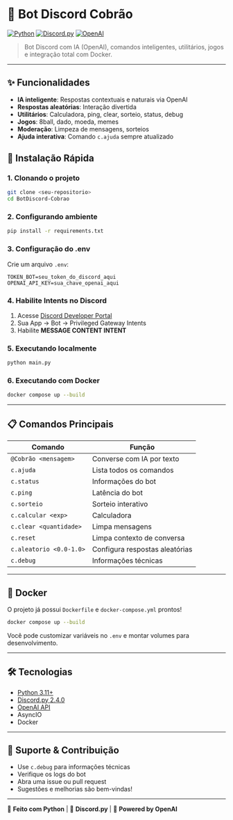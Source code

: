 # 🐍 Bot Discord Cobrão

[![Python](https://img.shields.io/badge/Python-3.11-blue?logo=python)](https://www.python.org/)
[![Discord.py](https://img.shields.io/badge/discord.py-2.4.0-blue?logo=discord)](https://discordpy.readthedocs.io/)
[![OpenAI](https://img.shields.io/badge/OpenAI-API-green?logo=openai)](https://platform.openai.com/)

> Bot Discord com IA (OpenAI), comandos inteligentes, utilitários, jogos e integração total com Docker.

---

## ✨ Funcionalidades

- **IA inteligente**: Respostas contextuais e naturais via OpenAI
- **Respostas aleatórias**: Interação divertida
- **Utilitários**: Calculadora, ping, clear, sorteio, status, debug
- **Jogos**: 8ball, dado, moeda, memes
- **Moderação**: Limpeza de mensagens, sorteios
- **Ajuda interativa**: Comando `c.ajuda` sempre atualizado

## 🚀 Instalação Rápida

### 1. Clonando o projeto

```bash
git clone <seu-repositorio>
cd BotDiscord-Cobrao
```

### 2. Configurando ambiente

```bash
pip install -r requirements.txt
```

### 3. Configuração do .env

Crie um arquivo `.env`:

```env
TOKEN_BOT=seu_token_do_discord_aqui
OPENAI_API_KEY=sua_chave_openai_aqui
```

### 4. Habilite Intents no Discord

1. Acesse [Discord Developer Portal](https://discord.com/developers/applications/)
2. Sua App → Bot → Privileged Gateway Intents
3. Habilite **MESSAGE CONTENT INTENT**

### 5. Executando localmente

```bash
python main.py
```

### 6. Executando com Docker

```bash
docker compose up --build
```

---

## 📋 Comandos Principais

| Comando                 | Função                         |
| ----------------------- | ------------------------------ |
| `@Cobrão <mensagem>`    | Converse com IA por texto      |
| `c.ajuda`               | Lista todos os comandos        |
| `c.status`              | Informações do bot             |
| `c.ping`                | Latência do bot                |
| `c.sorteio`             | Sorteio interativo             |
| `c.calcular <exp>`      | Calculadora                    |
| `c.clear <quantidade>`  | Limpa mensagens                |
| `c.reset`               | Limpa contexto de conversa     |
| `c.aleatorio <0.0-1.0>` | Configura respostas aleatórias |
| `c.debug`               | Informações técnicas           |

---

## 🐳 Docker

O projeto já possui `Dockerfile` e `docker-compose.yml` prontos!

```bash
docker compose up --build
```

Você pode customizar variáveis no `.env` e montar volumes para desenvolvimento.

---

## 🛠 Tecnologias

- [Python 3.11+](https://www.python.org/)
- [Discord.py 2.4.0](https://discordpy.readthedocs.io/)
- [OpenAI API](https://platform.openai.com/)
- AsyncIO
- Docker

---

## 🤝 Suporte & Contribuição

- Use `c.debug` para informações técnicas
- Verifique os logs do bot
- Abra uma issue ou pull request
- Sugestões e melhorias são bem-vindas!

---

🐍 **Feito com Python** | 💙 **Discord.py** | 🤖 **Powered by OpenAI**
